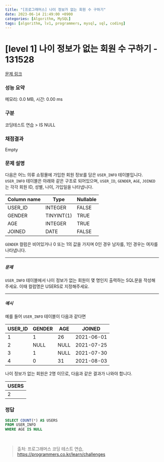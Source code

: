 ```yaml
---
title: "[프로그래머스] 나이 정보가 없는 회원 수 구하기"
date: 2023-06-14 21:49:00 +0900
categories: [Algorithm, MySQL]
tags: [algorithm, lv1, programmers, mysql, sql, coding]
---
```


# [level 1] 나이 정보가 없는 회원 수 구하기 - 131528

[문제 링크](https://school.programmers.co.kr/learn/courses/30/lessons/131528)

### 성능 요약

메모리: 0.0 MB, 시간: 0.00 ms

### 구분

코딩테스트 연습 > IS NULL

### 채점결과

Empty

### 문제 설명

<p>다음은 어느 의류 쇼핑몰에 가입한 회원 정보를 담은 <code>USER_INFO</code> 테이블입니다. <code>USER_INFO</code> 테이블은 아래와 같은 구조로 되어있으며, <code>USER_ID</code>, <code>GENDER</code>, <code>AGE</code>, <code>JOINED</code>는 각각 회원 ID, 성별, 나이, 가입일을 나타냅니다.</p>

| Column name | Type       | Nullable |
|-------------|------------|----------|
| USER_ID     | INTEGER    | FALSE    |
| GENDER      | TINYINT(1) | TRUE     |
| AGE         | INTEGER    | TRUE     |
| JOINED      | DATE       | FALSE    |

<p><code>GENDER</code> 컬럼은 비어있거나 0 또는 1의 값을 가지며 0인 경우 남자를, 1인 경우는 여자를 나타냅니다.</p>

<hr>

<h5>문제</h5>

<p><code>USER_INFO</code> 테이블에서 나이 정보가 없는 회원이 몇 명인지 출력하는 SQL문을 작성해주세요. 이때 컬럼명은 USERS로 지정해주세요.</p>

<hr>

<h5>예시</h5>

<p>예를 들어 <code>USER_INFO</code> 테이블이 다음과 같다면</p>

| USER_ID | GENDER | AGE  | JOINED     |
|---------|--------|------|------------|
| 1       | 1      | 26   | 2021-06-01 |
| 2       | NULL   | NULL | 2021-07-25 |
| 3       | 1      | NULL | 2021-07-30 |
| 4       | 0      | 31   | 2021-08-03 |

<p>나이 정보가 없는 회원은 2명 이므로, 다음과 같은 결과가 나와야 합니다.</p>

| USERS |
|-------|
| 2     |


### 정답

```sql
SELECT COUNT(*) AS USERS
FROM USER_INFO
WHERE AGE IS NULL
```

<br>

> 출처: 프로그래머스 코딩 테스트 연습, https://programmers.co.kr/learn/challenges
